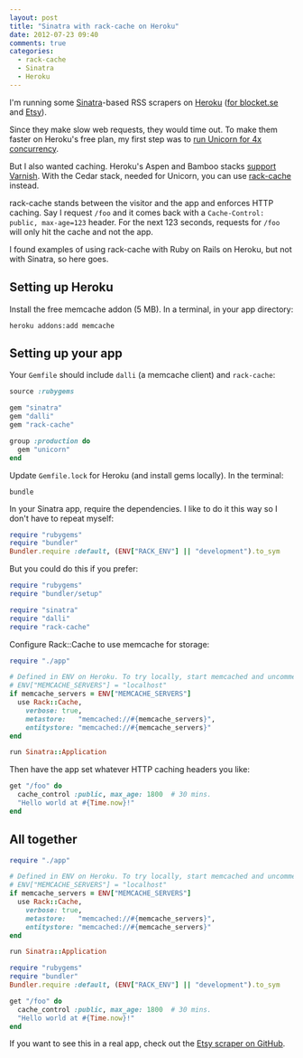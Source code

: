 ```yaml
---
layout: post
title: "Sinatra with rack-cache on Heroku"
date: 2012-07-23 09:40
comments: true
categories:
  - rack-cache
  - Sinatra
  - Heroku
---
```


I'm running some [Sinatra](http://www.sinatrarb.com)-based RSS scrapers on [Heroku](http://heroku.com) ([for blocket.se](http://blocket.herokuapp.com/) and [Etsy](http://etsy-rss.herokuapp.com/)).

Since they make slow web requests, they would time out. To make them faster on Heroku's free plan, my first step was to [run Unicorn for 4x concurrency](http://blog.railsonfire.com/2012/05/06/Unicorn-on-Heroku.html).

But I also wanted caching. Heroku's Aspen and Bamboo stacks [support Varnish](https://devcenter.heroku.com/articles/http-caching). With the Cedar stack, needed for Unicorn, you can use [rack-cache](http://rtomayko.github.com/rack-cache/) instead.

rack-cache stands between the visitor and the app and enforces HTTP caching. Say I request `/foo` and it comes back with a `Cache-Control: public, max-age=123` header. For the next 123 seconds, requests for `/foo` will only hit the cache and not the app.

I found examples of using rack-cache with Ruby on Rails on Heroku, but not with Sinatra, so here goes.


## Setting up Heroku

Install the free memcache addon (5 MB). In a terminal, in your app directory:

    heroku addons:add memcache


## Setting up your app

Your `Gemfile` should include `dalli` (a memcache client) and `rack-cache`:

``` ruby Gemfile
source :rubygems

gem "sinatra"
gem "dalli"
gem "rack-cache"

group :production do
  gem "unicorn"
end
```

Update `Gemfile.lock` for Heroku (and install gems locally). In the terminal:

    bundle

In your Sinatra app, require the dependencies. I like to do it this way so I don't have to repeat myself:

``` ruby app.rb
require "rubygems"
require "bundler"
Bundler.require :default, (ENV["RACK_ENV"] || "development").to_sym
```

But you could do this if you prefer:

``` ruby app.rb
require "rubygems"
require "bundler/setup"

require "sinatra"
require "dalli"
require "rack-cache"
```

Configure Rack::Cache to use memcache for storage:

``` ruby config.ru
require "./app"

# Defined in ENV on Heroku. To try locally, start memcached and uncomment:
# ENV["MEMCACHE_SERVERS"] = "localhost"
if memcache_servers = ENV["MEMCACHE_SERVERS"]
  use Rack::Cache,
    verbose: true,
    metastore:   "memcached://#{memcache_servers}",
    entitystore: "memcached://#{memcache_servers}"
end

run Sinatra::Application
```

Then have the app set whatever HTTP caching headers you like:

``` ruby app.rb
get "/foo" do
  cache_control :public, max_age: 1800  # 30 mins.
  "Hello world at #{Time.now}!"
end
```

## All together

``` ruby config.ru
require "./app"

# Defined in ENV on Heroku. To try locally, start memcached and uncomment:
# ENV["MEMCACHE_SERVERS"] = "localhost"
if memcache_servers = ENV["MEMCACHE_SERVERS"]
  use Rack::Cache,
    verbose: true,
    metastore:   "memcached://#{memcache_servers}",
    entitystore: "memcached://#{memcache_servers}"
end

run Sinatra::Application
```

``` ruby app.rb
require "rubygems"
require "bundler"
Bundler.require :default, (ENV["RACK_ENV"] || "development").to_sym

get "/foo" do
  cache_control :public, max_age: 1800  # 30 mins.
  "Hello world at #{Time.now}!"
end
```

If you want to see this in a real app, check out the [Etsy scraper on GitHub](https://github.com/henrik/etsy-rss/).
